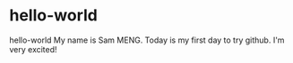 # hello-world
hello-world
My name is Sam MENG. Today is my first day to try github. I'm very excited!
